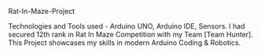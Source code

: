 Rat-In-Maze-Project   

Technologies and Tools used - Arduino UNO, Arduino IDE, Sensors. I had secured 12th rank in Rat In Maze Competition with my Team [Team Hunter]. This Project showcases my skills in modern Arduino Coding & Robotics.
